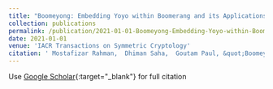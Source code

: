 ```yaml
---
title: "Boomeyong: Embedding Yoyo within Boomerang and its Applications to Key Recovery Attacks on AES and Pholkos"
collection: publications
permalink: /publication/2021-01-01-Boomeyong-Embedding-Yoyo-within-Boomerang-and-its-Applications-to-Key-Recovery-Attacks-on-AES-and-Pholkos
date: 2021-01-01
venue: 'IACR Transactions on Symmetric Cryptology'
citation: ' Mostafizar Rahman,  Dhiman Saha,  Goutam Paul, &quot;Boomeyong: Embedding Yoyo within Boomerang and its Applications to Key Recovery Attacks on AES and Pholkos.&quot; IACR Transactions on Symmetric Cryptology, 2021.'
---
```

Use [Google Scholar](https://scholar.google.com/scholar?q=Boomeyong:+Embedding+Yoyo+within+Boomerang+and+its+Applications+to+Key+Recovery+Attacks+on+AES+and+Pholkos){:target="_blank"} for full citation